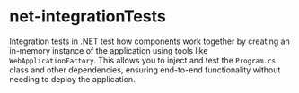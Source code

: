 # net-integrationTests
Integration tests in .NET test how components work together by creating an in-memory instance of the application using tools like `WebApplicationFactory`. This allows you to inject and test the `Program.cs` class and other dependencies, ensuring end-to-end functionality without needing to deploy the application.
